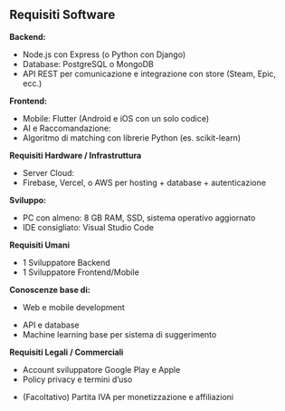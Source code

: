 ## Requisiti Software
__Backend:__

* Node.js con Express (o Python con Django)
* Database: PostgreSQL o MongoDB
* API REST per comunicazione e integrazione con store (Steam, Epic, ecc.)

__Frontend:__

* Mobile: Flutter (Android e iOS con un solo codice)
* AI e Raccomandazione:
* Algoritmo di matching con librerie Python (es. scikit-learn)

__Requisiti Hardware / Infrastruttura__

* Server Cloud:
* Firebase, Vercel, o AWS per hosting + database + autenticazione

__Sviluppo:__

* PC con almeno: 8 GB RAM, SSD, sistema operativo aggiornato
* IDE consigliato: Visual Studio Code

__Requisiti Umani__ 

* 1 Sviluppatore Backend
* 1 Sviluppatore Frontend/Mobile

__Conoscenze base di:__

+ Web e mobile development
* API e database
* Machine learning base per sistema di suggerimento

__Requisiti Legali / Commerciali__

* Account sviluppatore Google Play e Apple
* Policy privacy e termini d’uso
+ (Facoltativo) Partita IVA per monetizzazione e affiliazioni
